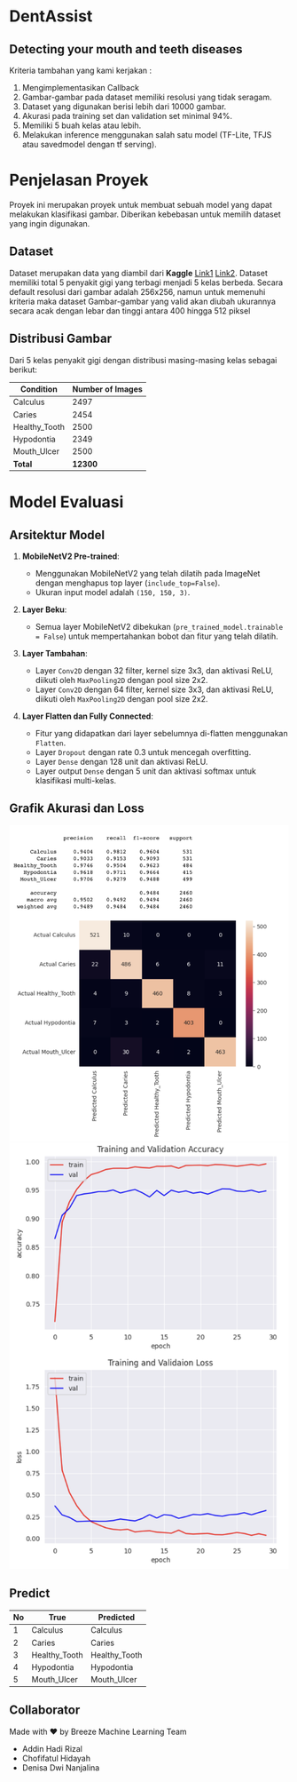 # DentAssist

## Detecting your mouth and teeth diseases

Kriteria tambahan yang kami kerjakan :

1. Mengimplementasikan Callback
2. Gambar-gambar pada dataset memiliki resolusi yang tidak seragam.
3. Dataset yang digunakan berisi lebih dari 10000 gambar.
4. Akurasi pada training set dan validation set minimal 94%.
5. Memiliki 5 buah kelas atau lebih.
6. Melakukan inference menggunakan salah satu model (TF-Lite, TFJS atau savedmodel dengan tf serving).

# Penjelasan Proyek

Proyek ini merupakan proyek untuk membuat sebuah model yang dapat melakukan klasifikasi gambar. Diberikan kebebasan untuk memilih dataset yang ingin digunakan.

## Dataset

Dataset merupakan data yang diambil dari **Kaggle** [Link1](https://www.kaggle.com/datasets/salmansajid05/oral-diseases/data) [Link2](https://www.kaggle.com/datasets/alielhenidy/tooth-dataset). Dataset memiliki total 5 penyakit gigi yang terbagi menjadi 5 kelas berbeda. Secara default resolusi dari gambar adalah 256x256, namun untuk memenuhi kriteria maka dataset Gambar-gambar yang valid akan diubah ukurannya secara acak dengan lebar dan tinggi antara 400 hingga 512 piksel

## Distribusi Gambar

Dari 5 kelas penyakit gigi dengan distribusi masing-masing kelas sebagai berikut:

| Condition     | Number of Images |
| ------------- | ---------------- |
| Calculus      | 2497             |
| Caries        | 2454             |
| Healthy_Tooth | 2500             |
| Hypodontia    | 2349             |
| Mouth_Ulcer   | 2500             |
| **Total**     | **12300**        |

# Model Evaluasi

## Arsitektur Model

1. **MobileNetV2 Pre-trained**:

   - Menggunakan MobileNetV2 yang telah dilatih pada ImageNet dengan menghapus top layer (`include_top=False`).
   - Ukuran input model adalah `(150, 150, 3)`.

2. **Layer Beku**:

   - Semua layer MobileNetV2 dibekukan (`pre_trained_model.trainable = False`) untuk mempertahankan bobot dan fitur yang telah dilatih.

3. **Layer Tambahan**:

   - Layer `Conv2D` dengan 32 filter, kernel size 3x3, dan aktivasi ReLU, diikuti oleh `MaxPooling2D` dengan pool size 2x2.
   - Layer `Conv2D` dengan 64 filter, kernel size 3x3, dan aktivasi ReLU, diikuti oleh `MaxPooling2D` dengan pool size 2x2.

4. **Layer Flatten dan Fully Connected**:
   - Fitur yang didapatkan dari layer sebelumnya di-flatten menggunakan `Flatten`.
   - Layer `Dropout` dengan rate 0.3 untuk mencegah overfitting.
   - Layer `Dense` dengan 128 unit dan aktivasi ReLU.
   - Layer output `Dense` dengan 5 unit dan aktivasi softmax untuk klasifikasi multi-kelas.

## Grafik Akurasi dan Loss

<img src="https://github.com/DentAssist/Machine-Learning/blob/main/images/akurasi.png" width="700">
<img src="https://github.com/DentAssist/Machine-Learning/blob/main/images/grafik.png" width="700">

## Predict

| No  | True          | Predicted     |
| --- | ------------- | ------------- |
| 1   | Calculus      | Calculus      |
| 2   | Caries        | Caries        |
| 3   | Healthy_Tooth | Healthy_Tooth |
| 4   | Hypodontia    | Hypodontia    |
| 5   | Mouth_Ulcer   | Mouth_Ulcer   |

## Collaborator
Made with ❤️ by Breeze Machine Learning Team
- Addin Hadi Rizal
- Chofifatul Hidayah
- Denisa Dwi Nanjalina
